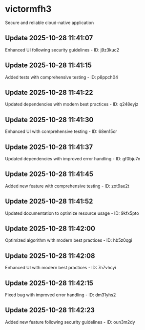 # victormfh3
Secure and reliable cloud-native application

## Update 2025-10-28 11:41:07
Enhanced UI following security guidelines - ID: j9z3kuc2


## Update 2025-10-28 11:41:15
Added tests with comprehensive testing - ID: p8ppch04


## Update 2025-10-28 11:41:22
Updated dependencies with modern best practices - ID: q248eyjz


## Update 2025-10-28 11:41:30
Enhanced UI with comprehensive testing - ID: 68en15cr


## Update 2025-10-28 11:41:37
Updated dependencies with improved error handling - ID: gf0bju7n


## Update 2025-10-28 11:41:45
Added new feature with comprehensive testing - ID: zot9ae2t


## Update 2025-10-28 11:41:52
Updated documentation to optimize resource usage - ID: 9kfx5pto


## Update 2025-10-28 11:42:00
Optimized algorithm with modern best practices - ID: hb5z0qgi


## Update 2025-10-28 11:42:08
Enhanced UI with modern best practices - ID: 7n7vhcyi


## Update 2025-10-28 11:42:15
Fixed bug with improved error handling - ID: dm31yhs2


## Update 2025-10-28 11:42:23
Added new feature following security guidelines - ID: oun3m2dy

